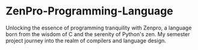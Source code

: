 # ZenPro-Programming-Language
Unlocking the essence of programming tranquility with Zenpro, a language born from the wisdom of C and the serenity of Python's zen. My semester project journey into the realm of compilers and language design.
